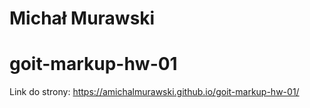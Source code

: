 # Michał Murawski
# goit-markup-hw-01
Link do strony: https://amichalmurawski.github.io/goit-markup-hw-01/
